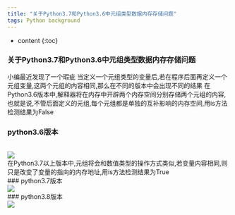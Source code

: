 ```yaml
---
title: "关于Python3.7和Python3.6中元组类型数据内存存储问题"
tags: Python background
---
```






* content
{:toc}






### 关于Python3.7和Python3.6中元组类型数据内存存储问题
小编最近发现了一个瑕疵
当定义一个元组类型的变量后,若在程序后面再定义一个元组变量,这两个元组的内容相同,那么在不同的版本中会出现不同的结果
在Python3.6版本中,解释器将在内存中开辟两个内存空间分别存储两个元组的内容,也就是说,不管后面定义的元组,每个元组都是单独的互补影响的内存空间,用is方法检测结果为False
<br>
### python3.6版本
<br>
<div align="left">
    <img src="/images/posts/technology/20190806224625211tuple.png" >  
</div>
在Python3.7以上版本中,元组将会和数值类型的操作方式类似,若变量内容相同,则只是改变了变量的指向的内存地址,用is方法检测结果为True
<br>
### python3.7版本
<br>
<div align="left">
    <img src="/images/posts/technology/20190806224756626tuple.png" >  
</div>
### python3.8版本
<br>
<div align="left">
    <img src="/images/posts/technology/20190806224651517tuple.png" >  
</div>


